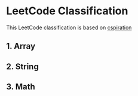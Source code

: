 # LeetCode Classification

This LeetCode classification is based on [cspiration](https://cspiration.com/leetcodeClassification)

## 1. Array

## 2. String

## 3. Math
















